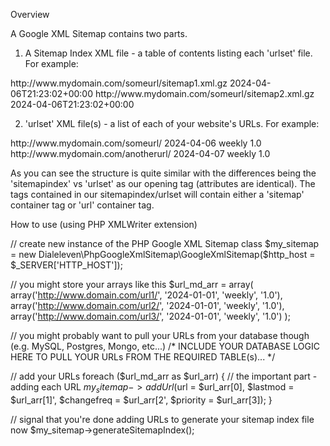 Overview

A Google XML Sitemap contains two parts.

1. A Sitemap Index XML file - a table of contents listing each 'urlset' file. For example:

<?xml version="1.0" encoding="UTF-8"?>
<sitemapindex xmlns:xsi="http://www.w3.org/2001/XMLSchema-instance" xsi:schemaLocation="http://www.sitemaps.org/schemas/sitemap/0.9 http://www.sitemaps.org/schemas/sitemap/0.9/sitemap.xsd" xmlns="http://www.sitemaps.org/schemas/sitemap/0.9">
   <sitemap>
      <loc>http://www.mydomain.com/someurl/sitemap1.xml.gz</loc>
      <lastmod>2024-04-06T21:23:02+00:00</lastmod>
   </sitemap>
   <sitemap>
      <loc>http://www.mydomain.com/someurl/sitemap2.xml.gz</loc>
      <lastmod>2024-04-06T21:23:02+00:00</lastmod>
   </sitemap>
</sitemapindex>

2. 'urlset' XML file(s) - a list of each of your website's URLs. For example:

<?xml version="1.0" encoding="UTF-8"?>
<urlset xmlns:xsi="http://www.w3.org/2001/XMLSchema-instance" xsi:schemaLocation="http://www.sitemaps.org/schemas/sitemap/0.9 http://www.sitemaps.org/schemas/sitemap/0.9/sitemap.xsd" xmlns="http://www.sitemaps.org/schemas/sitemap/0.9">
   <url>
      <loc>http://www.mydomain.com/someurl/</loc>
      <lastmod>2024-04-06</lastmod>
      <changefreq>weekly</changefreq>
      <priority>1.0</priority>
   </url>
   <url>
      <loc>http://www.mydomain.com/anotherurl/</loc>
      <lastmod>2024-04-07</lastmod>
      <changefreq>weekly</changefreq>
      <priority>1.0</priority>
   </url>
</urlset>

As you can see the structure is quite similar with the differences being the 'sitemapindex' vs 'urlset' as our opening tag (attributes are identical). The tags contained in our sitemapindex/urlset will contain either a 'sitemap' container tag or 'url' container tag.


How to use (using PHP XMLWriter extension)

// create new instance of the PHP Google XML Sitemap class
$my_sitemap = new Dialeleven\PhpGoogleXmlSitemap\GoogleXmlSitemap($http_host = $_SERVER['HTTP_HOST']);


// you might store your arrays like this
$url_md_arr = array(
   array('http://www.domain.com/url1/', '2024-01-01', 'weekly', '1.0'),
   array('http://www.domain.com/url2/', '2024-01-01', 'weekly', '1.0'),
   array('http://www.domain.com/url3/', '2024-01-01', 'weekly', '1.0')
);

// you might probably want to pull your URLs from your database though (e.g. MySQL, Postgres, Mongo, etc...)
/*
INCLUDE YOUR DATABASE LOGIC HERE TO PULL YOUR URLs FROM THE REQUIRED TABLE(s)...
*/


// add your URLs
foreach ($url_md_arr as $url_arr)
{
   // the important part - adding each URL
   $my_sitemap->addUrl($url = $url_arr[0], $lastmod = $url_arr[1]', $changefreq = $url_arr[2', $priority = $url_arr[3]);
}


// signal that you're done adding URLs to generate your sitemap index file now
$my_sitemap->generateSitemapIndex();